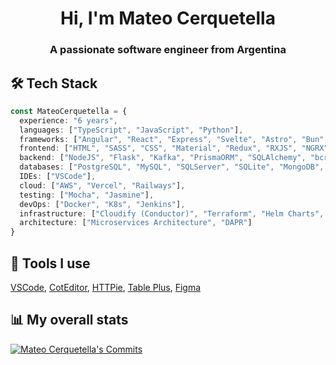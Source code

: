 <h1 align="center">Hi, I'm Mateo Cerquetella</h1>
<h3 align="center">A passionate software engineer from Argentina</h3>


<h2>🛠️ Tech Stack</h2>

```Typescript
const MateoCerquetella = {
  experience: "6 years",
  languages: ["TypeScript", "JavaScript", "Python"],
  frameworks: ["Angular", "React", "Express", "Svelte", "Astro", "Bun", "React Native"],
  frontend: ["HTML", "SASS", "CSS", "Material", "Redux", "RXJS", "NGRX"],
  backend: ["NodeJS", "Flask", "Kafka", "PrismaORM", "SQLAlchemy", "bcrypt", "JWT", "AWS", "Lambdas"],
  databases: ["PostgreSQL", "MySQL", "SQLServer", "SQLite", "MongoDB", "Redis"],
  IDEs: ["VSCode"],
  cloud: ["AWS", "Vercel", "Railways"],
  testing: ["Mocha", "Jasmine"],
  devOps: ["Docker", "K8s", "Jenkins"],
  infrastructure: ["Cloudify (Conductor)", "Terraform", "Helm Charts", "Serverless"],
  architecture: ["Microservices Architecture", "DAPR"]
}
```
<h2>🔧 Tools I use</h2>
<p><a href="https://code.visualstudio.com">VSCode</a>, <a href="https://coteditor.com/">CotEditor</a>, <a href="https://httpie.io">HTTPie</a>, <a href="https://tableplus.com">Table Plus</a>, <a href="https://www.figma.com">Figma</a></p>
<h2>📊 My overall stats</h2>
<a href="https://github.com/MateoCerquetella">
  <img src="https://github-readme-streak-stats.herokuapp.com/?user=mateocerquetella&theme=dark&background=0D1117" alt="Mateo Cerquetella's Commits" />
  <br>
</a>
